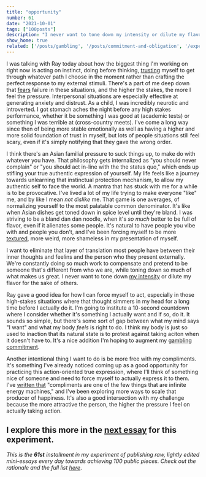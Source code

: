 ```yaml
---
title: "opportunity"
number: 61
date: "2021-10-01"
tags: ["100posts"]
description: "I never want to tone down my intensity or dilute my flavor for the sake of others."
show_home: true
related: ['/posts/gambling', '/posts/commitment-and-obligation', '/experiments/100posts/intensity']
---
```


I was talking with Ray today about how the biggest thing I'm working on right now is acting on instinct, doing before thinking, [trusting](https://spencerchang.substack.com/p/fear-mini-47100) myself to get through whatever path I choose in the moment rather than crafting the perfect response to my external stimuli. There's a part of me deep down that [fears](https://spencerchang.substack.com/p/fear-mini-47100) failure in these situations, and the higher the stakes, the more I feel the pressure. Interpersonal situations are especially effective at generating anxiety and distrust. As a child, I was incredibly neurotic and introverted. I got stomach aches the night before any high stakes performance, whether it be something I was good at (academic tests) or something I was terrible at (cross-country meets). I've come a long way since then of being more stable emotionally as well as having a higher and more solid foundation of trust in myself, but lots of people situations still feel scary, even if it's simply notifying that they gave the wrong order. 

I think there's an Asian familial pressure to suck things up, to make do with whatever you have. That philosophy gets internalized as "you should never complain" or "you should act in-line with the the status quo," which ends up stifling your true authentic expression of yourself. My life feels like a journey towards unlearning that instinctual protection mechanism, to allow my authentic self to face the world. A mantra that has stuck with me for a while is to be provocative. I've lived a lot of my life trying to make everyone "like" me, and by like I mean *not dislike* me. That game is one averages, of normalizing yourself to the most palatable common denominator. It's like when Asian dishes get toned down in spice level until they're bland. I was striving to be a bland dan dan noodle, when it's *so much* better to be full of flavor, even if it alienates some people. It's natural to have people you vibe with and people you don't, and I've been forcing myself to be more [textured](https://spencerchang.substack.com/p/finding-texture), more weird, more shameless in my presentation of myself. 

I want to eliminate that layer of translation most people have between their inner thoughts and feelins and the person who they present externally. We're constantly doing so much work to compensate and pretend to be someone that's different from who we are, while toning down so much of what makes us great. I never want to tone down [my intensity](https://spencerchang.substack.com/p/dauntlessness-mini-24100) or dilute my flavor for the sake of others. 

Ray gave a good idea for how I can force myself to act, especially in those high-stakes situations where that thought simmers in my head for a long time before I actually do it. I'm going to institute a 10-second countdown where I consider whether it's something I actually want and if so, do it. It sounds so simple, but there's some sort of gap between what my mind says "I want" and what my body *feels* is right to do. I think my body is just so used to inaction that its natural state is to protest against taking aciton when it doesn't have to. It's a nice addition I'm hoping to augment my [gambling](/posts/gambling/) [commitment](/posts/commitment-and-obligation/). 

Another intentional thing I want to do is be more free with my compliments. It's something I've already noticed coming up as a good opportunity for practicing this action-oriented true expression, where I'll think of something nice of someone and need to force myself to actually express it to them. I've [written that](https://spencerchang.substack.com/p/kindness-journal-mini-43100) "compliments are one of the few things that are infinite energy machines," and I've been exploring more ways to scale that producer of happiness. It's also a good intersection with my challenge because the more attractive the person, the higher the pressure I feel on actually taking action. 

I explore this more in the [next essay](/experiments/100posts/intensity) for this experiment.
---
*This is the **61st** installment in my experiment of publishing raw, lightly edited mini-essays every day towards achieving 100 public pieces. Check out the rationale and the full list [here](/experiments/100posts/)*.
